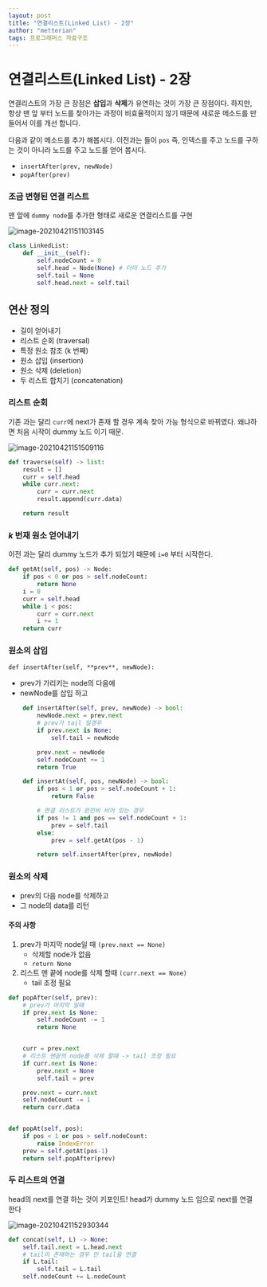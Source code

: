 ```yaml
---
layout: post
title: "연결리스트(Linked List) - 2장"
author: "metterian"
tags: 프로그래머스 자료구조
---
```

# 연결리스트(Linked List) - 2장

연결리스트의 가장 큰 장점은 **삽입**과 **삭제**가 유연하는 것이 가장 큰 장점이다. 하지만, 항상 맨 앞 부터 노드를 찾아가는 과정이 비효율적이지 않기 때문에 새로운 메소드를 만들어서 이를 개선 합니다.

다음과 같이 메소드를 추가 해봅시다. 이전과는 들이 `pos` 즉, 인덱스를 주고 노드를 구하는 것이 아니라 노드를 주고 노드를 얻어 봅시다.

- `insertAfter(prev, newNode)`
- `popAfter(prev)`



### 조금 변형된 연결 리스트

맨 앞에 `dummy node`를 추가한 형태로 새로운 연결리스트를 구현

![image-20210421151103145](https://tva1.sinaimg.cn/large/008i3skNgy1gptkjxbb0mj30qt07xmy5.jpg)

```python
class LinkedList:
    def __init__(self):
        self.nodeCount = 0
        self.head = Node(None) # 더미 노드 추가
        self.tail = None
        self.head.next = self.tail
```



## 연산 정의

- 길이 얻어내기
- 리스트 순회 (traversal)
- 특정 원소 참조 (k 번째)
- 원소 삽입 (insertion)
- 원소 삭제 (deletion)
- 두 리스트 합치기 (concatenation)



### 리스트 순회

기존 과는 달리 `curr`에 next가 존재 할 경우 계속 찾아 가능 형식으로 바뀌였다. 왜냐하면 처음 시작이 dummy 노드 이기 때문.

![image-20210421151509116](https://tva1.sinaimg.cn/large/008i3skNgy1gptkjwqwkwj30fy06sq3d.jpg)

```python
def traverse(self) -> list:
    result = []
    curr = self.head
    while curr.next:
        curr = curr.next
        result.append(curr.data)

    return result
```



### $k$ 번재 원소 얻어내기

이전 과는 달리 dummy 노드가 추가 되었기 때문에 `i=0` 부터 시작한다.

```python
def getAt(self, pos) -> Node:
    if pos < 0 or pos > self.nodeCount:
        return None
    i = 0
    curr = self.head
    while i < pos:
        curr = curr.next
        i += 1
    return curr
```



### 원소의 삽입

`def insertAfter(self, **prev**, newNode):`

- prev가 가리키는 node의 다음에
- newNode를 삽입 하고

```python
    def insertAfter(self, prev, newNode) -> bool:
        newNode.next = prev.next
        # prev가 tail 일경우
        if prev.next is None:
            self.tail = newNode

        prev.next = newNode
        self.nodeCount += 1
        return True

    def insertAt(self, pos, newNode) -> bool:
        if pos < 1 or pos > self.nodeCount + 1:
            return False

        # 연결 리스트가 완전비 비어 있는 경우
        if pos != 1 and pos == self.nodeCount + 1:
            prev = self.tail
        else:
            prev = self.getAt(pos - 1)

        return self.insertAfter(prev, newNode)
```





### 원소의 삭제

- prev의 다음 node를 삭제하고
- 그 node의 data를 리턴

#### 주의 사항

1. prev가 마지막 node일 때 `(prev.next == None)`
   - 삭제할 node가 없음
   - `return None`
2. 리스트 맨 끝에 node를 삭제 할때 `(curr.next == None)`
   - tail 조정 필요



```python
def popAfter(self, prev):
    # prev가 마지막 일때
    if prev.next is None:
        self.nodeCount -= 1
        return None


    curr = prev.next
    # 리스트 맨끝의 node를 삭제 할때 -> tail 조정 필요
    if curr.next is None:
        prev.next = None
        self.tail = prev

    prev.next = curr.next
    self.nodeCount -= 1
    return curr.data


def popAt(self, pos):
    if pos < 1 or pos > self.nodeCount:
        raise IndexError
    prev = self.getAt(pos-1)
    return self.popAfter(prev)
```



### 두 리스트의 연결

head의 next를 연결 하는 것이 키포인트! head가 dummy 노드 임으로 next를 연결 한다

![image-20210421152930344](https://tva1.sinaimg.cn/large/008i3skNgy1gptkk0n7clj30ti0dotb2.jpg)

```python
def concat(self, L) -> None:
    self.tail.next = L.head.next
    # tail이 존재하는 경우 만 tail을 연결
    if L.tail:
        self.tail = L.tail
    self.nodeCount += L.nodeCount
```


